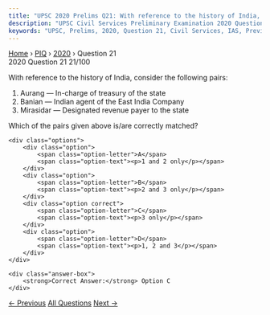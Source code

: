 ```yaml
---
title: "UPSC 2020 Prelims Q21: With reference to the history of India, consider the followi..."
description: "UPSC Civil Services Preliminary Examination 2020 Question 21 with options and answer"
keywords: "UPSC, Prelims, 2020, Question 21, Civil Services, IAS, Previous Year Questions"
---
```


<nav class="breadcrumb">
    <a href="../../">Home</a>
    <span>›</span>
    <a href="../">PIQ</a>
    <span>›</span>
    <a href="./">2020</a>
    <span>›</span>
    <span>Question 21</span>
</nav>

<div class="question-header">
    <div class="question-meta">
        <span class="year-badge">2020</span>
        <span class="question-number">Question 21</span>
        <span class="progress">21/100</span>
    </div>
    <div class="progress-bar">
        <div class="progress-fill" style="width: 21.0%"></div>
    </div>
</div>

<div class="question-content">
    <div class="question-text">
        <p>With reference to the history of India, consider the following pairs:</p>
<ol>
<li>Aurang — In-charge of treasury of the state</li>
<li>Banian — Indian agent of the East India Company</li>
<li>Mirasidar — Designated revenue payer to the state</li>
</ol>
<p>Which of the pairs given above is/are correctly matched?</p>
    </div>
    
    <div class="options">
        <div class="option">
            <span class="option-letter">A</span>
            <span class="option-text"><p>1 and 2 only</p></span>
        </div>
        <div class="option">
            <span class="option-letter">B</span>
            <span class="option-text"><p>2 and 3 only</p></span>
        </div>
        <div class="option correct">
            <span class="option-letter">C</span>
            <span class="option-text"><p>3 only</p></span>
        </div>
        <div class="option">
            <span class="option-letter">D</span>
            <span class="option-text"><p>1, 2 and 3</p></span>
        </div>
    </div>

    <div class="answer-box">
        <strong>Correct Answer:</strong> Option C
    </div>
</div>

<div class="question-nav">
    <a href="../q020-consider-the-following-statements-1-the-president/" class="nav-btn prev">← Previous</a>
    <a href="../" class="nav-btn center">All Questions</a>
    <a href="../q022-with-reference-to-the-religious-history-of-india-c/" class="nav-btn next">Next →</a>
</div>
